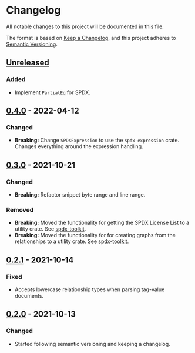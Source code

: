 <!--
SPDX-FileCopyrightText: 2021 HH Partners
 
SPDX-License-Identifier: MIT
 -->

# Changelog

All notable changes to this project will be documented in this file.

The format is based on [Keep a Changelog](https://keepachangelog.com/en/1.0.0/),
and this project adheres to [Semantic Versioning](https://semver.org/spec/v2.0.0.html).

## [Unreleased]

### Added

- Implement `PartialEq` for SPDX.

## [0.4.0] - 2022-04-12

### Changed

- **Breaking:** Change `SPDXExpression` to use the `spdx-expression` crate. Changes everything
  around the expression handling.

## [0.3.0] - 2021-10-21

### Changed

- **Breaking:** Refactor snippet byte range and line range.

### Removed

- **Breaking:** Moved the functionality for getting the SPDX License List to a utility crate. See
  [spdx-toolkit](https://github.com/doubleopen-project/spdx-toolkit).
- **Breaking:** Moved the functionality for for creating graphs from the relationships to a utility
  crate. See [spdx-toolkit](https://github.com/doubleopen-project/spdx-toolkit).

## [0.2.1] - 2021-10-14

### Fixed

- Accepts lowercase relationship types when parsing tag-value documents.

## [0.2.0] - 2021-10-13

### Changed

- Started following semantic versioning and keeping a changelog.

[unreleased]: https://github.com/doubleopen-project/spdx-rs/compare/v0.4.0...HEAD
[0.4.0]: https://github.com/doubleopen-project/spdx-rs/compare/v0.3.0...v0.4.0
[0.3.0]: https://github.com/doubleopen-project/spdx-rs/compare/v0.2.1...v0.3.0
[0.2.1]: https://github.com/doubleopen-project/spdx-rs/compare/v0.2.0...v0.2.1
[0.2.0]: https://github.com/doubleopen-project/spdx-rs/compare/v0.1.0...v0.2.0
